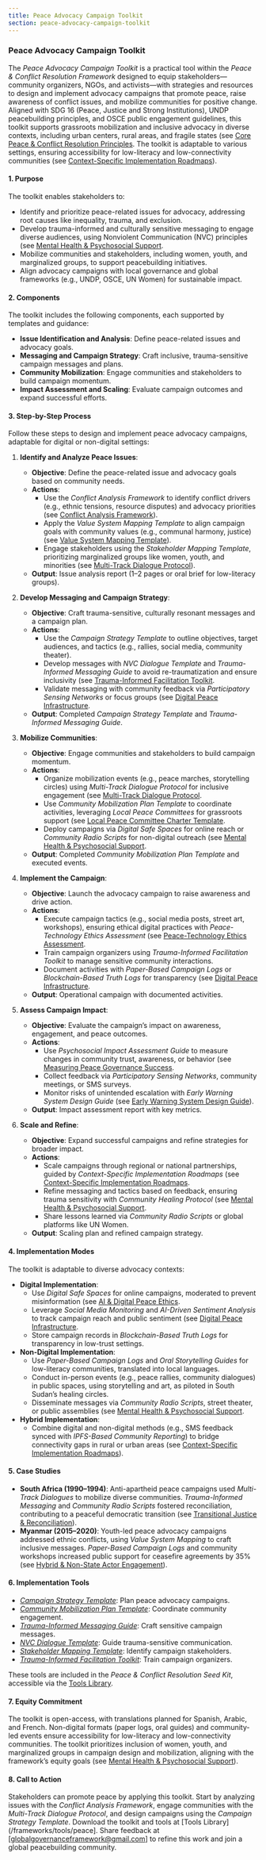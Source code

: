 ```yaml
---
title: Peace Advocacy Campaign Toolkit
section: peace-advocacy-campaign-toolkit
---
```


### Peace Advocacy Campaign Toolkit

The *Peace Advocacy Campaign Toolkit* is a practical tool within the *Peace & Conflict Resolution Framework* designed to equip stakeholders—community organizers, NGOs, and activists—with strategies and resources to design and implement advocacy campaigns that promote peace, raise awareness of conflict issues, and mobilize communities for positive change. Aligned with SDG 16 (Peace, Justice and Strong Institutions), UNDP peacebuilding principles, and OSCE public engagement guidelines, this toolkit supports grassroots mobilization and inclusive advocacy in diverse contexts, including urban centers, rural areas, and fragile states (see [Core Peace & Conflict Resolution Principles](/frameworks/docs/implementation/peace#core-principles]). The toolkit is adaptable to various settings, ensuring accessibility for low-literacy and low-connectivity communities (see [Context-Specific Implementation Roadmaps](/frameworks/docs/implementation/peace#context-specific-roadmaps)).

#### 1. Purpose
The toolkit enables stakeholders to:
- Identify and prioritize peace-related issues for advocacy, addressing root causes like inequality, trauma, and exclusion.
- Develop trauma-informed and culturally sensitive messaging to engage diverse audiences, using Nonviolent Communication (NVC) principles (see [Mental Health & Psychosocial Support](/frameworks/docs/implementation/peace#mental-health]).
- Mobilize communities and stakeholders, including women, youth, and marginalized groups, to support peacebuilding initiatives.
- Align advocacy campaigns with local governance and global frameworks (e.g., UNDP, OSCE, UN Women) for sustainable impact.

#### 2. Components
The toolkit includes the following components, each supported by templates and guidance:
- **Issue Identification and Analysis**: Define peace-related issues and advocacy goals.
- **Messaging and Campaign Strategy**: Craft inclusive, trauma-sensitive campaign messages and plans.
- **Community Mobilization**: Engage communities and stakeholders to build campaign momentum.
- **Impact Assessment and Scaling**: Evaluate campaign outcomes and expand successful efforts.

#### 3. Step-by-Step Process
Follow these steps to design and implement peace advocacy campaigns, adaptable for digital or non-digital settings:

1. **Identify and Analyze Peace Issues**:
   - **Objective**: Define the peace-related issue and advocacy goals based on community needs.
   - **Actions**:
     - Use the *Conflict Analysis Framework* to identify conflict drivers (e.g., ethnic tensions, resource disputes) and advocacy priorities (see [Conflict Analysis Framework](/frameworks/docs/implementation/peace#conflict-analysis-framework)).
     - Apply the *Value System Mapping Template* to align campaign goals with community values (e.g., communal harmony, justice) (see [Value System Mapping Template](/frameworks/docs/implementation/peace#value-system-mapping-template)).
     - Engage stakeholders using the *Stakeholder Mapping Template*, prioritizing marginalized groups like women, youth, and minorities (see [Multi-Track Dialogue Protocol](/frameworks/docs/implementation/peace#multi-track-dialogue-protocol)).
   - **Output**: Issue analysis report (1–2 pages or oral brief for low-literacy groups).

2. **Develop Messaging and Campaign Strategy**:
   - **Objective**: Craft trauma-sensitive, culturally resonant messages and a campaign plan.
   - **Actions**:
     - Use the *Campaign Strategy Template* to outline objectives, target audiences, and tactics (e.g., rallies, social media, community theater).
     - Develop messages with *NVC Dialogue Template* and *Trauma-Informed Messaging Guide* to avoid re-traumatization and ensure inclusivity (see [Trauma-Informed Facilitation Toolkit](/frameworks/docs/implementation/peace#trauma-informed-toolkit]).
     - Validate messaging with community feedback via *Participatory Sensing Networks* or focus groups (see [Digital Peace Infrastructure](/frameworks/docs/implementation/peace#digital-infrastructure]).
   - **Output**: Completed *Campaign Strategy Template* and *Trauma-Informed Messaging Guide*.

3. **Mobilize Communities**:
   - **Objective**: Engage communities and stakeholders to build campaign momentum.
   - **Actions**:
     - Organize mobilization events (e.g., peace marches, storytelling circles) using *Multi-Track Dialogue Protocol* for inclusive engagement (see [Multi-Track Dialogue Protocol](/frameworks/docs/implementation/peace#multi-track-dialogue-protocol]).
     - Use *Community Mobilization Plan Template* to coordinate activities, leveraging *Local Peace Committees* for grassroots support (see [Local Peace Committee Charter Template](/frameworks/docs/implementation/peace#local-peace-committee-charter-template]).
     - Deploy campaigns via *Digital Safe Spaces* for online reach or *Community Radio Scripts* for non-digital outreach (see [Mental Health & Psychosocial Support](/frameworks/docs/implementation/peace#mental-health]).
   - **Output**: Completed *Community Mobilization Plan Template* and executed events.

4. **Implement the Campaign**:
   - **Objective**: Launch the advocacy campaign to raise awareness and drive action.
   - **Actions**:
     - Execute campaign tactics (e.g., social media posts, street art, workshops), ensuring ethical digital practices with *Peace-Technology Ethics Assessment* (see [Peace-Technology Ethics Assessment](/frameworks/docs/implementation/peace#peace-technology-ethics-assessment]).
     - Train campaign organizers using *Trauma-Informed Facilitation Toolkit* to manage sensitive community interactions.
     - Document activities with *Paper-Based Campaign Logs* or *Blockchain-Based Truth Logs* for transparency (see [Digital Peace Infrastructure](/frameworks/docs/implementation/peace#digital-infrastructure]).
   - **Output**: Operational campaign with documented activities.

5. **Assess Campaign Impact**:
   - **Objective**: Evaluate the campaign’s impact on awareness, engagement, and peace outcomes.
   - **Actions**:
     - Use *Psychosocial Impact Assessment Guide* to measure changes in community trust, awareness, or behavior (see [Measuring Peace Governance Success](/frameworks/docs/implementation/peace#measuring-success]).
     - Collect feedback via *Participatory Sensing Networks*, community meetings, or SMS surveys.
     - Monitor risks of unintended escalation with *Early Warning System Design Guide* (see [Early Warning System Design Guide](/frameworks/docs/implementation/peace#early-warning-system-design-guide)).
   - **Output**: Impact assessment report with key metrics.

6. **Scale and Refine**:
   - **Objective**: Expand successful campaigns and refine strategies for broader impact.
   - **Actions**:
     - Scale campaigns through regional or national partnerships, guided by *Context-Specific Implementation Roadmaps* (see [Context-Specific Implementation Roadmaps](/frameworks/docs/implementation/peace#context-specific-roadmaps]).
     - Refine messaging and tactics based on feedback, ensuring trauma sensitivity with *Community Healing Protocol* (see [Mental Health & Psychosocial Support](/frameworks/docs/implementation/peace#mental-health]).
     - Share lessons learned via *Community Radio Scripts* or global platforms like UN Women.
   - **Output**: Scaling plan and refined campaign strategy.

#### 4. Implementation Modes
The toolkit is adaptable to diverse advocacy contexts:
- **Digital Implementation**:
  - Use *Digital Safe Spaces* for online campaigns, moderated to prevent misinformation (see [AI & Digital Peace Ethics](/frameworks/docs/implementation/peace#ai-ethics]).
  - Leverage *Social Media Monitoring* and *AI-Driven Sentiment Analysis* to track campaign reach and public sentiment (see [Digital Peace Infrastructure](/frameworks/docs/implementation/peace#digital-infrastructure]).
  - Store campaign records in *Blockchain-Based Truth Logs* for transparency in low-trust settings.
- **Non-Digital Implementation**:
  - Use *Paper-Based Campaign Logs* and *Oral Storytelling Guides* for low-literacy communities, translated into local languages.
  - Conduct in-person events (e.g., peace rallies, community dialogues) in public spaces, using storytelling and art, as piloted in South Sudan’s healing circles.
  - Disseminate messages via *Community Radio Scripts*, street theater, or public assemblies (see [Mental Health & Psychosocial Support](/frameworks/docs/implementation/peace#mental-health]).
- **Hybrid Implementation**:
  - Combine digital and non-digital methods (e.g., SMS feedback synced with *IPFS-Based Community Reporting*) to bridge connectivity gaps in rural or urban areas (see [Context-Specific Implementation Roadmaps](/frameworks/docs/implementation/peace#context-specific-roadmaps)).

#### 5. Case Studies
- **South Africa (1990–1994)**: Anti-apartheid peace campaigns used *Multi-Track Dialogues* to mobilize diverse communities. *Trauma-Informed Messaging* and *Community Radio Scripts* fostered reconciliation, contributing to a peaceful democratic transition (see [Transitional Justice & Reconciliation](/frameworks/docs/implementation/peace#transitional-justice)).
- **Myanmar (2015–2020)**: Youth-led peace advocacy campaigns addressed ethnic conflicts, using *Value System Mapping* to craft inclusive messages. *Paper-Based Campaign Logs* and community workshops increased public support for ceasefire agreements by 35% (see [Hybrid & Non-State Actor Engagement](/frameworks/docs/implementation/peace#non-state-actors)).

#### 6. Implementation Tools
- *[Campaign Strategy Template](/frameworks/tools/peace/campaign-strategy-template-en.pdf)*: Plan peace advocacy campaigns.
- *[Community Mobilization Plan Template](/frameworks/tools/peace/community-mobilization-plan-template-en.pdf)*: Coordinate community engagement.
- *[Trauma-Informed Messaging Guide](/frameworks/tools/peace/trauma-informed-messaging-guide-en.pdf)*: Craft sensitive campaign messages.
- *[NVC Dialogue Template](/frameworks/tools/peace/nvc-dialogue-template-en.pdf)*: Guide trauma-sensitive communication.
- *[Stakeholder Mapping Template](/frameworks/tools/peace/stakeholder-mapping-template-en.pdf)*: Identify campaign stakeholders.
- *[Trauma-Informed Facilitation Toolkit](/frameworks/tools/peace/trauma-informed-toolkit-en.pdf)*: Train campaign organizers.

These tools are included in the *Peace & Conflict Resolution Seed Kit*, accessible via the [Tools Library](/frameworks/tools/peace).

#### 7. Equity Commitment
The toolkit is open-access, with translations planned for Spanish, Arabic, and French. Non-digital formats (paper logs, oral guides) and community-led events ensure accessibility for low-literacy and low-connectivity communities. The toolkit prioritizes inclusion of women, youth, and marginalized groups in campaign design and mobilization, aligning with the framework’s equity goals (see [Mental Health & Psychosocial Support](/frameworks/docs/implementation/peace#mental-health)).

#### 8. Call to Action
Stakeholders can promote peace by applying this toolkit. Start by analyzing issues with the *Conflict Analysis Framework*, engage communities with the *Multi-Track Dialogue Protocol*, and design campaigns using the *Campaign Strategy Template*. Download the toolkit and tools at [Tools Library](/frameworks/tools/peace]. Share feedback at [globalgovernanceframework@gmail.com] to refine this work and join a global peacebuilding community.